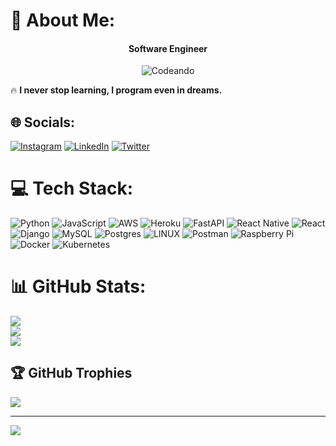 # 💫 About Me:
<h4 align="center">Software Engineer </h4>

<p align="center">
  <img src="https://media.giphy.com/media/iIqmM5tTjmpOB9mpbn/giphy.gif" alt="Codeando">
</p>
<p>🔥 <strong>I never stop learning, I program even in dreams.</strong></p>


## 🌐 Socials:
[![Instagram](https://img.shields.io/badge/Instagram-%23E4405F.svg?logo=Instagram&logoColor=white)](https://instagram.com/https://instagram.com/motrandavidsanchez?igshid=MzNlNGNkZWQ4Mg==) [![LinkedIn](https://img.shields.io/badge/LinkedIn-%230077B5.svg?logo=linkedin&logoColor=white)](https://linkedin.com/in/https://www.linkedin.com/in/david-sanchez-motran/) [![Twitter](https://img.shields.io/badge/Twitter-%231DA1F2.svg?logo=Twitter&logoColor=white)](https://twitter.com/https://twitter.com/sanchezmotran?t=BteWJFH8sy_-JTTS7eIaxg&s=09) 

# 💻 Tech Stack:
![Python](https://img.shields.io/badge/python-3670A0?style=for-the-badge&logo=python&logoColor=ffdd54) ![JavaScript](https://img.shields.io/badge/javascript-%23323330.svg?style=for-the-badge&logo=javascript&logoColor=%23F7DF1E) ![AWS](https://img.shields.io/badge/AWS-%23FF9900.svg?style=for-the-badge&logo=amazon-aws&logoColor=white) ![Heroku](https://img.shields.io/badge/heroku-%23430098.svg?style=for-the-badge&logo=heroku&logoColor=white) ![FastAPI](https://img.shields.io/badge/FastAPI-005571?style=for-the-badge&logo=fastapi) ![React Native](https://img.shields.io/badge/react_native-%2320232a.svg?style=for-the-badge&logo=react&logoColor=%2361DAFB) ![React](https://img.shields.io/badge/react-%2320232a.svg?style=for-the-badge&logo=react&logoColor=%2361DAFB) ![Django](https://img.shields.io/badge/django-%23092E20.svg?style=for-the-badge&logo=django&logoColor=white) ![MySQL](https://img.shields.io/badge/mysql-%2300f.svg?style=for-the-badge&logo=mysql&logoColor=white) ![Postgres](https://img.shields.io/badge/postgres-%23316192.svg?style=for-the-badge&logo=postgresql&logoColor=white) ![LINUX](https://img.shields.io/badge/Linux-FCC624?style=for-the-badge&logo=linux&logoColor=black) ![Postman](https://img.shields.io/badge/Postman-FF6C37?style=for-the-badge&logo=postman&logoColor=white) ![Raspberry Pi](https://img.shields.io/badge/-RaspberryPi-C51A4A?style=for-the-badge&logo=Raspberry-Pi) ![Docker](https://img.shields.io/badge/docker-%230db7ed.svg?style=for-the-badge&logo=docker&logoColor=white) ![Kubernetes](https://img.shields.io/badge/kubernetes-%23326ce5.svg?style=for-the-badge&logo=kubernetes&logoColor=white)
# 📊 GitHub Stats:
![](https://github-readme-stats.vercel.app/api?username=motrandavidsanchez&theme=blue-green&hide_border=true&include_all_commits=true&count_private=true)<br/>
![](https://github-readme-streak-stats.herokuapp.com/?user=motrandavidsanchez&theme=blue-green&hide_border=true)<br/>
![](https://github-readme-stats.vercel.app/api/top-langs/?username=motrandavidsanchez&theme=blue-green&hide_border=true&include_all_commits=true&count_private=true&layout=compact)

## 🏆 GitHub Trophies
![](https://github-profile-trophy.vercel.app/?username=motrandavidsanchez&theme=dark_dimmed&no-frame=true&no-bg=false&margin-w=4)

---
[![](https://visitcount.itsvg.in/api?id=motrandavidsanchez&icon=0&color=3)](https://visitcount.itsvg.in)

<!-- Proudly created with GPRM ( https://gprm.itsvg.in ) -->

